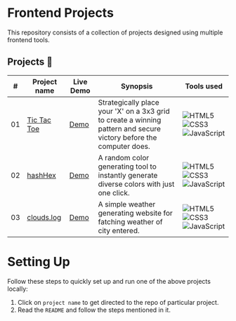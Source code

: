 # Frontend Projects

This repository consists of a collection of projects designed using multiple frontend tools.

## Projects 📁

|  #  | Project name | Live Demo | Synopsis | Tools used |
| --- | ------------------------------------------------ | --------------------  | ------------- | -------------- |
| 01  | [Tic Tac Toe](https://github.com/AS-ciii/Tic-Tac-Toe.git) | [Demo](https://tictactoe-ascii.netlify.app)| Strategically place your 'X' on a 3x3 grid to create a winning pattern and secure victory before the computer does. | ![HTML5](https://img.shields.io/badge/HTML5-E34F26?style=for-the-badge&logo=html5&logoColor=white) ![CSS3](https://img.shields.io/badge/CSS3-1572B6?style=for-the-badge&logo=css3&logoColor=white) ![JavaScript](https://img.shields.io/badge/JavaScript-323330?style=for-the-badge&logo=javascript&logoColor=F7DF1E) |
| 02  | [hashHex](https://github.com/AS-ciii/hashHex.git) | [Demo](https://hashhex.netlify.app)| A random color generating tool to instantly generate diverse colors with just one click. | ![HTML5](https://img.shields.io/badge/HTML5-E34F26?style=for-the-badge&logo=html5&logoColor=white) ![CSS3](https://img.shields.io/badge/CSS3-1572B6?style=for-the-badge&logo=css3&logoColor=white) ![JavaScript](https://img.shields.io/badge/JavaScript-323330?style=for-the-badge&logo=javascript&logoColor=F7DF1E) |
| 03  | [clouds.log](https://github.com/AS-ciii/clouds.log.git) | [Demo](https://clouds-log-weatherapp.netlify.app)| A simple weather generating website for fatching weather of city entered. | ![HTML5](https://img.shields.io/badge/HTML5-E34F26?style=for-the-badge&logo=html5&logoColor=white) ![CSS3](https://img.shields.io/badge/CSS3-1572B6?style=for-the-badge&logo=css3&logoColor=white) ![JavaScript](https://img.shields.io/badge/JavaScript-323330?style=for-the-badge&logo=javascript&logoColor=F7DF1E) |

# Setting Up

Follow these steps to quickly set up and run one of the above projects locally:

1. Click on `project name` to get directed to the repo of particular project.
2. Read the `README` and follow the steps mentioned in it.
